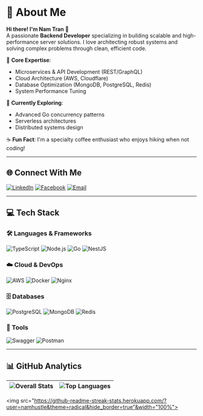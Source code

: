 # 💫 About Me
**Hi there! I'm Nam Tran** 👋  
A passionate **Backend Developer** specializing in building scalable and high-performance server solutions. I love architecting robust systems and solving complex problems through clean, efficient code.

🔧 **Core Expertise**:
- Microservices & API Development (REST/GraphQL)
- Cloud Architecture (AWS, Cloudflare)
- Database Optimization (MongoDB, PostgreSQL, Redis)
- System Performance Tuning

🚀 **Currently Exploring**:
- Advanced Go concurrency patterns
- Serverless architectures
- Distributed systems design

☕ **Fun Fact**: I'm a specialty coffee enthusiast who enjoys hiking when not coding!

---

## 🌐 Connect With Me
[![LinkedIn](https://img.shields.io/badge/LinkedIn-Connect-%230077B5?style=for-the-badge&logo=linkedin&logoColor=white)](https://www.linkedin.com/in/hoang-nam-tran/)
[![Facebook](https://img.shields.io/badge/Facebook-Follow-%231877F2?style=for-the-badge&logo=facebook&logoColor=white)](https://web.facebook.com/tranhoangnamcode/)
[![Email](https://img.shields.io/badge/Email-Contact-%23D14836?style=for-the-badge&logo=gmail&logoColor=white)](mailto:your-email@example.com)

---

## 💻 Tech Stack
### 🛠️ Languages & Frameworks
![TypeScript](https://img.shields.io/badge/TypeScript-Expert-%23007ACC?style=for-the-badge&logo=typescript&logoColor=white)
![Node.js](https://img.shields.io/badge/Node.js-Pro-%23339933?style=for-the-badge&logo=node.js&logoColor=white)
![Go](https://img.shields.io/badge/Go-Advanced-%2300ADD8?style=for-the-badge&logo=go&logoColor=white)
![NestJS](https://img.shields.io/badge/NestJS-Specialist-%23E0234E?style=for-the-badge&logo=nestjs&logoColor=white)

### ☁️ Cloud & DevOps
![AWS](https://img.shields.io/badge/AWS-Certified-%23FF9900?style=for-the-badge&logo=amazon-aws&logoColor=white)
![Docker](https://img.shields.io/badge/Docker-Expert-%230db7ed?style=for-the-badge&logo=docker&logoColor=white)
![Nginx](https://img.shields.io/badge/Nginx-Pro-%23009639?style=for-the-badge&logo=nginx&logoColor=white)

### 🗄️ Databases
![PostgreSQL](https://img.shields.io/badge/PostgreSQL-Specialist-%23316192?style=for-the-badge&logo=postgresql&logoColor=white)
![MongoDB](https://img.shields.io/badge/MongoDB-Advanced-%234ea94b?style=for-the-badge&logo=mongodb&logoColor=white)
![Redis](https://img.shields.io/badge/Redis-Pro-%23DD0031?style=for-the-badge&logo=redis&logoColor=white)

### 🔧 Tools
![Swagger](https://img.shields.io/badge/Swagger-API_Docs-%23Clojure?style=for-the-badge&logo=swagger&logoColor=white)
![Postman](https://img.shields.io/badge/Postman-Testing-%23FF6C37?style=for-the-badge&logo=postman&logoColor=white)

---

## 📊 GitHub Analytics
| ![Overall Stats](https://github-readme-stats.vercel.app/api?username=namhustle&show_icons=true&theme=radical&hide_border=true&include_all_commits=true&count_private=true) | ![Top Languages](https://github-readme-stats.vercel.app/api/top-langs/?username=namhustle&layout=compact&theme=radical&hide_border=true) |
|-----------------------------------------------------------------------------------------------------------------------------------------------------------------------------|-------------------------------------------------------------------------------------------------------------------------------------------|

<img src="https://github-readme-streak-stats.herokuapp.com/?user=namhustle&theme=radical&hide_border=true"&width="100%">
